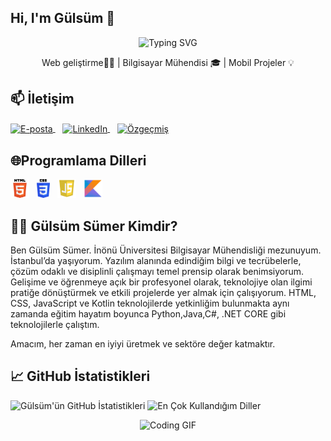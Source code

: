 ## Hi, I'm Gülsüm 👋

<!-- Etkileşimli yazı (Typing SVG) -->
<p align="center">
  <img src="https://readme-typing-svg.herokuapp.com?font=Fira+Code&pause=1000&color=F78A1D&center=true&vCenter=true&width=450&lines=Merhaba%2C+Ben+G%C3%BCls%C3%BCm+S%C3%BCmer!" alt="Typing SVG" />
</p>

<!-- Kısa tanıtım cümlesi -->
<p align="center">
  Web geliştirme👩‍💻 | Bilgisayar Mühendisi 🎓 | Mobil Projeler 💡
</p>

## 📫 İletişim
<a href="mailto:glsmsumer44@gmail.com">
  <img
    src="https://img.shields.io/badge/glsmsumer44%40gmail.com-D14836?style=for-the-badge&logo=gmail&logoColor=white"
    alt="E-posta"
    style="vertical-align: middle;"
    height="28"
  />
</a>
&nbsp;&nbsp;
<a href="https://www.linkedin.com/in/gulsumsumer/" target="_blank" rel="noopener noreferrer">
  <img
    src="https://img.shields.io/badge/LinkedIn-0077B5?style=for-the-badge&logo=linkedin&logoColor=white"
    alt="LinkedIn"
    style="vertical-align: middle;"
    height="28"
  />
</a>
&nbsp;&nbsp;
<a href="gulsumsumercv.pdf" download>
  <img
    src="https://img.shields.io/badge/%C3%96zge%C3%A7mi%C5%9F-FF9A00?style=for-the-badge&logo=adobe%20illustrator&logoColor=white"
    alt="Özgeçmiş"
    style="vertical-align: middle;"
    height="28"
  />
</a>

## 🌐Programlama Dilleri
<p>
  <img src="HTML5.png" alt="HTML" height="30">
  &nbsp;
  <img src="CSS3.png" alt="CSS" height="30">
  &nbsp;
  <img src="JavaScript.png" alt="JavaScript" height="30">
  &nbsp;
  <img src="Kotlin.png" alt="Kotlin" height="30">
</p>

## 👩‍💻 Gülsüm Sümer Kimdir?

Ben Gülsüm Sümer. İnönü Üniversitesi Bilgisayar Mühendisliği mezunuyum. İstanbul’da yaşıyorum. Yazılım alanında edindiğim bilgi ve tecrübelerle, çözüm odaklı ve disiplinli çalışmayı temel prensip olarak benimsiyorum. Gelişime ve öğrenmeye açık bir profesyonel olarak, teknolojiye olan ilgimi pratiğe dönüştürmek ve etkili projelerde yer almak için çalışıyorum. HTML, CSS, JavaScript ve Kotlin teknolojilerde yetkinliğim bulunmakta aynı zamanda eğitim hayatım boyunca Python,Java,C#, .NET CORE gibi teknolojilerle çalıştım.

Amacım, her zaman en iyiyi üretmek ve sektöre değer katmaktır.

## 📈 GitHub İstatistikleri

![Gülsüm'ün GitHub İstatistikleri](https://github-readme-stats.vercel.app/api?username=gulsumsmr&show_icons=true&theme=radical)
![En Çok Kullandığım Diller](https://github-readme-stats.vercel.app/api/top-langs/?username=gulsumsmr&layout=compact&theme=radical)

<p align="center">
  <img src="https://media.giphy.com/media/qgQUggAC3Pfv687qPC/giphy.gif" alt="Coding GIF" width="500"/>
</p>






